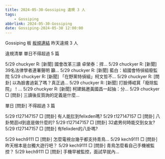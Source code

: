 ```yaml
---
title: 2024-05-30-Gossiping 違規 3 人
tags:
    - Gossiping
abbrlink: 2024-05-30-Gossiping
date: Gossiping-2024-05-30 12:00:00
---
```

Gossiping 板 [板規連結](https://www.ptt.cc/bbs/Gossiping/M.1637425085.A.07D.html)
昨天違規 3 人
<!-- more -->

違規清單
單日不得超過 5 篇

5/29 chuckyer R: [新聞] 國會改革三讀 卓榮泰：捍…
5/29 chuckyer R: [新聞] 39名法律學者連署聲明 籲…
5/29 chuckyer R: [新聞] 藍白：組國會特偵組廢監院
5/29 chuckyer R: [新聞] 「在野黨特偵組」柯文哲不…
5/29 chuckyer R: [問卦] 以為臉書過氣了嗎？真正過…
5/29 chuckyer R: [新聞] 打臉傅崐萁「廢除監院」！…
5/29 chuckyer R: [新聞] 柯建銘邀黃國昌一起抽：分…
5/29 chuckyer □ [問卦] 三讀後反質詢的定義是什麼…

單日 [問卦] 不得超過 3 篇

5/29 t127147157 □ [問卦] 有人能肛到felixden嗎?
5/29 t127147157 □ [問卦] 八卦閒逛id到底是做什麼的?
5/29 t127147157 □ [問卦] 32處男何時能交到女友?
5/29 t127147157 □ [問卦] 有felixden的八卦嗎?

5/29 kech9111 □ [問卦] 怎麼電視台幾乎都支持青鳥…
5/29 kech9111 □ [問卦] 昨天根本是台獨大遊行吧？
5/29 kech9111 □ [問卦] 青鳥怎麼看自己手機被監控？
5/29 kech9111 □ [問卦] 手機早被監控，面試早就內…